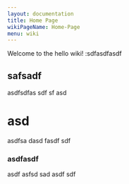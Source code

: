 ```yaml
---
layout: documentation
title: Home Page
wikiPageName: Home-Page
menu: wiki
---
```


Welcome to the hello wiki! :sdfasdfasdf
## safsadf  
asdfsdfas sdf sf asd
# asd  
asdfsa dasd fasdf sdf 
### asdfasdf  
asdf asfsd 
sad
 asdf sdf 
